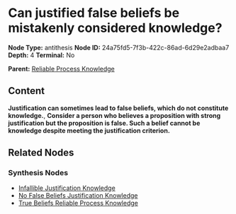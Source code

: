 # Can justified false beliefs be mistakenly considered knowledge?

**Node Type:** antithesis
**Node ID:** 24a75fd5-7f3b-422c-86ad-6d29e2adbaa7
**Depth:** 4
**Terminal:** No

**Parent:** [Reliable Process Knowledge](reliable-process-knowledge-synthesis-59e048f3-4a6f-4aeb-87f0-3ff69e6a8020.md)

## Content

**Justification can sometimes lead to false beliefs, which do not constitute knowledge.**, **Consider a person who believes a proposition with strong justification but the proposition is false. Such a belief cannot be knowledge despite meeting the justification criterion.**

## Related Nodes

### Synthesis Nodes

- [Infallible Justification Knowledge](infallible-justification-knowledge-synthesis-c6326758-139a-498c-98bd-6ab71d66a0cd.md)
- [No False Beliefs Justification Knowledge](no-false-beliefs-justification-knowledge-synthesis-62cfddb9-f75a-49ca-b656-5a9f759b94b2.md)
- [True Beliefs Reliable Process Knowledge](true-beliefs-reliable-process-knowledge-synthesis-6b6469e1-a956-44d3-b636-dbafb9e379ed.md)
